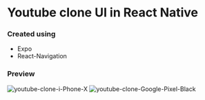 # Youtube clone UI in React Native

### Created using

- Expo
- React-Navigation

### Preview

<img src="https://i.ibb.co/G0HZk1m/youtube-clone-i-Phone-X.png" alt="youtube-clone-i-Phone-X" border="0" /> <img src="https://i.ibb.co/VqKJbfZ/youtube-clone-Google-Pixel-Black.png" alt="youtube-clone-Google-Pixel-Black" border="0" />
